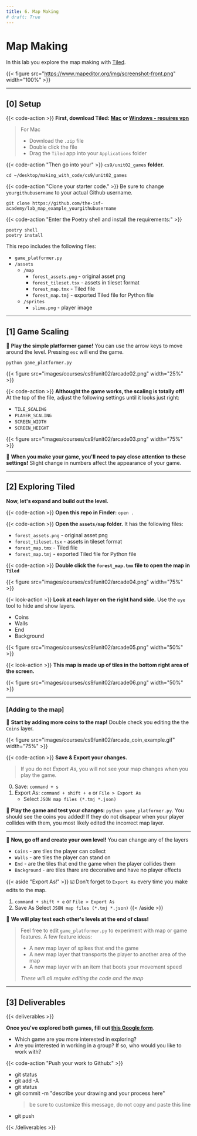 ```yaml
---
title: 6. Map Making
# draft: True
---
```


# Map Making

In this lab you explore the map making with [Tiled](https://doc.mapeditor.org/en/stable/). 

{{< figure src="https://www.mapeditor.org/img/screenshot-front.png" width="100%" >}}


--- 

## [0] Setup

{{< code-action >}} **First, download Tiled: [Mac](https://drive.google.com/file/d/1UbyM-hp0IEe4ryz03N5qSaWJkhXb7rJs/view?usp=sharing) or [Windows - requires vpn](https://thorbjorn.itch.io/tiled/download/eyJleHBpcmVzIjoxNjg0MTM1MTMyLCJpZCI6Mjg3Njh9.Q%2bpKwG4sifdwcTmqeuAbCdodS%2b0%3d)**

> For Mac
>   - Download the `.zip` file 
>   - Double click the file
>   - Drag the `Tiled` app into your `Applications` folder

{{< code-action "Then go into your" >}} `cs9/unit02_games` **folder.**
```shell
cd ~/desktop/making_with_code/cs9/unit02_games
```

{{< code-action "Clone your starter code." >}} Be sure to change `yourgithubusername` to your actual Github username.
```shell
git clone https://github.com/the-isf-academy/lab_map_example_yourgithubusername
```


{{< code-action "Enter the Poetry shell and install the requirements:" >}}
```shell
poetry shell
poetry install
```

This repo includes the following files:
- `game_platformer.py`
- `/assets`
    - `/map`
        - `forest_assets.png` - original asset png 
        - `forest_tileset.tsx` - assets in tileset format
        - `forest_map.tmx` - Tiled file
        - `forest_map.tmj` - exported Tiled file for Python file
    - `/sprites`
        - `slime.png` - player image



---


## [1] Game Scaling
👾 **Play the simple platformer game!** You can use the arrow keys to move around the level. Pressing `esc` will end the game. 

```shell
python game_platformer.py 
```

{{< figure src="images/courses/cs9/unit02/arcade02.png" width="25%" >}}

{{< code-action >}} **Althought the game works, the scaling is totally off!** At the top of the file, adjust the following settings until it looks just right:
- `TILE_SCALING`
- `PLAYER_SCALING`
- `SCREEN_WIDTH`
- `SCREEN_HEIGHT`

{{< figure src="images/courses/cs9/unit02/arcade03.png" width="75%" >}}

🤔 **When you make your game, you'll need to pay close attention to these settings!** Slight change in numbers affect the appearance of your game.

---


## [2] Exploring Tiled

**Now, let's expand and build out the level.**

{{< code-action >}} **Open this repo in Finder:** `open .`

{{< code-action >}} **Open the `assets/map` folder.** It has the following files:

- `forest_assets.png` - original asset png 
- `forest_tileset.tsx` - assets in tileset format
- `forest_map.tmx` - Tiled file
- `forest_map.tmj` - exported Tiled file for Python file

{{< code-action >}} **Double click the `forest_map.tmx` file to open the map in `Tiled`**

{{< figure src="images/courses/cs9/unit02/arcade04.png" width="75%" >}}


{{< look-action >}} **Look at each layer on the right hand side.** Use the `eye` tool to hide and show layers.
- Coins
- Walls
- End
- Background

{{< figure src="images/courses/cs9/unit02/arcade05.png" width="50%" >}}

{{< look-action >}} **This map is made up of tiles in the bottom right area of the screen.**

{{< figure src="images/courses/cs9/unit02/arcade06.png" width="50%" >}}

---

### [Adding to the map]

🎨 **Start by adding more coins to the map!** Double check you editing the the `Coins` layer. 

{{< figure src="images/courses/cs9/unit02/arcade_coin_example.gif" width="75%" >}}

{{< code-action >}} **Save & Export your changes.**
> If you do not *Export As*, you will not see your map changes when you play the game.
0. Save: `command + s`
0. Export As: `command + shift + e` or `File > Export As`
    - Select `JSON map files (*.tmj *.json)`

👾 **Play the game and test your changes:** `python game_platformer.py`. You should see the coins you added! If they do not disapear when your player collides with them, you most likely edited the incorrect map layer. 

---

🎨 **Now, go off and create your own level!** You can change any of the layers
- `Coins` - are tiles the player can collect
- `Walls` - are tiles the player can stand on
- `End` - are the tiles that end the game when the player collides them
- `Background` - are tiles thare are decorative and have no player effects
 
{{< aside "Export As!" >}}
☑️ Don't forget to `Export As` every time you make edits to the map. 

1. `command + shift + e` or `File > Export As`
2. Save As Select `JSON map files (*.tmj *.json)`
{{< /aside >}}

👾 **We will play test each other's levels at the end of class!**
> Feel free to edit `game_platformer.py` to experiment with map or game features. A few feature ideas: 
> - A new map layer of spikes that end the game
> - A new map layer that transports the player to another area of the map 
> - A new map layer with an item that boots your movement speed
>
> *These will all require editing the code and the map*  

---

## [3] Deliverables


{{< deliverables  >}}

**Once you've explored both games, fill out [this Google form](https://docs.google.com/forms/d/e/1FAIpQLSd5uRd-Ehmvu4x6LemzjVBFEIGiYmluTMxSPLDK6AruqbXMhg/viewform?usp=sf_link)**.

- Which game are you more interested in exploring?
- Are you interested in working in a group? If so, who would you like to work with?



{{< code-action "Push your work to Github:" >}}
- git status
- git add -A
- git status
- git commit -m "describe your drawing and your process here"
  > be sure to customize this message, do not copy and paste this line
- git push



{{< /deliverables >}}
